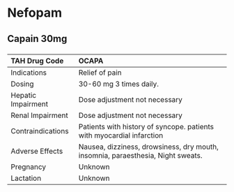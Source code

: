 # Nefopam

## Capain 30mg

##### 

| TAH Drug Code      | OCAPA                                                                           |
|:-------------------|:--------------------------------------------------------------------------------|
| Indications        | Relief of pain                                                                  |
| Dosing             | 30-60 mg 3 times daily.                                                         |
| Hepatic Impairment | Dose adjustment not necessary                                                   |
| Renal Impairment   | Dose adjustment not necessary                                                   |
| Contraindications  | Patients with history of syncope. patients with myocardial infarction           |
| Adverse Effects    | Nausea, dizziness, drowsiness, dry mouth, insomnia, paraesthesia, Night sweats. |
| Pregnancy          | Unknown                                                                         |
| Lactation          | Unknown                                                                         |


